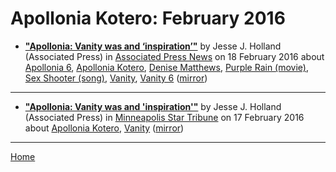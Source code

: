 # Apollonia Kotero: February 2016

 - [**"Apollonia: Vanity was and ‘inspiration’"**](https://apnews.com/849a2025be574b07b857e30d16295024) by Jesse J. Holland (Associated Press) in [Associated Press News](https://apnews.com/) on 18 February 2016 about [Apollonia 6](../../topics/apollonia-6/index.md), [Apollonia Kotero](../../topics/apollonia-kotero/index.md), [Denise Matthews](../../topics/denise-matthews/index.md), [Purple Rain (movie)](../../topics/movie/purple-rain/index.md), [Sex Shooter (song)](../../topics/song/sex-shooter/index.md), [Vanity](../../topics/vanity/index.md), [Vanity 6](../../topics/vanity-6/index.md) ([mirror](https://web.archive.org/web/*/https://apnews.com/849a2025be574b07b857e30d16295024))

----

 - [**"Apollonia: Vanity was and 'inspiration'"**](http://www.startribune.com/apollonia-vanity-was-and-inspiration/369204001/) by Jesse J. Holland (Associated Press) in [Minneapolis Star Tribune](http://www.startribune.com/) on 17 February 2016 about [Apollonia Kotero](../../topics/apollonia-kotero/index.md), [Vanity](../../topics/vanity/index.md) ([mirror](https://web.archive.org/web/*/http://www.startribune.com/apollonia-vanity-was-and-inspiration/369204001/))

----

[Home](./)
